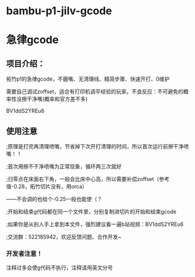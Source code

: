 # bambu-p1-jilv-gcode


<h1 style   风格   风格="font-size: 40px;">急律gcode</h1>



## 项目介绍：

拓竹p1的急律gcode，不磨嘴、无清理线、精简步骤、快速开打、0维护

需要自己调试zoffset，适合有打印机调平经验的玩家。不良反应：不可避免的概率性没擦干净嘴(概率和官方差不多)

BV1ddS2YREu6

## 使用注意


;原理是打完再清理喷嘴，节省掉下次开打清理的时间，所以首次运行前擦干净喷嘴！！

;首次用擦不干净喷嘴为正常现象，循环两三次就好

;归零点在床面右下角，一般会比床中心高，所以需要补偿zoffset（参考值-0.28，拓竹切片没有，用orca）

——不会调的也给个-0.25一般也能使（？

;开始和结束g代码都在同一个文件里，分别复制进切片的开始和结束gcode

;如果你是从别人手上拿到本文件，强烈建议看一遍b站视频：BV1ddS2YREu6

;交流群：522185942，欢迎反馈问题、合作开发~

### 开发者注意！
注释过多会使g代码不执行，注释请用英文分号
